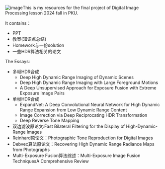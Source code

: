 ![image](https://github.com/cryingnow/Digital-Image-Processing-HDR/assets/134131108/18f49146-eb76-4c9f-9eac-dd4fccf73af9)This is my resources for the final project of Digital Image Processing lesson 2024 fall in PKU.  



It contains：  
- PPT  
- 教案(知识点总结)  
- Homework与一份solution     
- 一些HDR算法相关的论文          

The Essays:  
- 多帧HDR合成  
  - Deep High Dynamic Range Imaging of Dynamic Scenes
  - Deep High Dynamic Range Imaging with Large Foreground Motions
  - A Deep Unsupervised Approach for Exposure Fusion with Extreme Exposure Image Pairs
- 单帧HDR合成
  - ExpandNet: A Deep Convolutional Neural Network for High Dynamic Range Expansion from Low Dynamic Range Content
  - Image Correction via Deep Reciprocating HDR Transformation
  - Deep Reverse Tone Mapping
- 双边滤波原论文:Fast Bilateral Filtering for the Display of High-Dynamic-Range Images
- Reinhard原论文：Photographic Tone Reproduction for Digital Images
- Debvec算法原论文：Recovering High Dynamic Range Radiance Maps from Photographs
- Multi-Exposure Fusion算法综述：Multi-Exposure Image Fusion TechniquesA Comprehensive Review   

